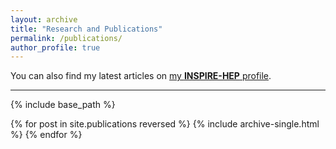 ```yaml
---
layout: archive
title: "Research and Publications"
permalink: /publications/
author_profile: true
---
```


  You can also find my latest articles on [my **INSPIRE-HEP** profile](https://inspirehep.net/literature?sort=mostrecent&size=25&page=1&q=exactauthor%3A%20S.Sarkar.12&ui-citation-summary=true&ui-exclude-self-citations=true).
  

---



 {% include base_path %}

 {% for post in site.publications reversed %}
 {% include archive-single.html %}
 {% endfor %}
